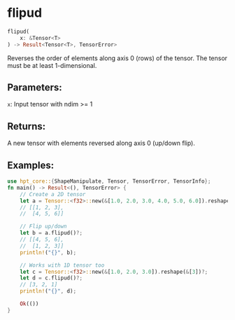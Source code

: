 # flipud
```rust
flipud(
    x: &Tensor<T>
) -> Result<Tensor<T>, TensorError>
```
Reverses the order of elements along axis 0 (rows) of the tensor. The tensor must be at least 1-dimensional.

## Parameters:
`x`: Input tensor with ndim >= 1

## Returns:
A new tensor with elements reversed along axis 0 (up/down flip).

## Examples:
```rust
use hpt_core::{ShapeManipulate, Tensor, TensorError, TensorInfo};
fn main() -> Result<(), TensorError> {
    // Create a 2D tensor
    let a = Tensor::<f32>::new(&[1.0, 2.0, 3.0, 4.0, 5.0, 6.0]).reshape(&[2, 3])?;
    // [[1, 2, 3],
    //  [4, 5, 6]]

    // Flip up/down
    let b = a.flipud()?;
    // [[4, 5, 6],
    //  [1, 2, 3]]
    println!("{}", b);

    // Works with 1D tensor too
    let c = Tensor::<f32>::new(&[1.0, 2.0, 3.0]).reshape(&[3])?;
    let d = c.flipud()?;
    // [3, 2, 1]
    println!("{}", d);

    Ok(())
}
```